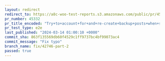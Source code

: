 ```yaml
---
layout: redirect
redirect_to: https://a8c-woo-test-reports.s3.amazonaws.com/public/pr/45332/e2e/index.html
pr_number: 45332
pr_title_encoded: "Try+to+account+for+and+re-create+backup+posts+when+syncing+orders"
pr_test_type: e2e
last_published: "2024-03-14 01:00:10 +0000"
commit_sha: 863f135569db60f4529c1ff9737bc4bf99073ac4
commit_message: "Fix typo"
branch_name: fix/42746-part-2
passed: true
---
```

